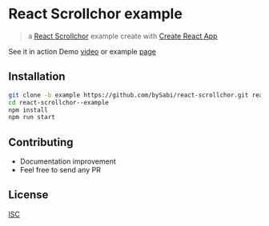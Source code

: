 # React Scrollchor example

> a [React Scrollchor](https://github.com/bySabi/react-scrollchor) example create with [Create React App](https://facebook.github.io/react/blog/2016/07/22/create-apps-with-no-configuration.html)

See it in action Demo [video](https://github.com/bySabi/react-scrollchor/blob/example/demo/scrollchor.webm?raw=true) or example [page](https://bySabi.github.com/react-scrollchor/)


## Installation

```bash
git clone -b example https://github.com/bySabi/react-scrollchor.git react-scrollchor--example
cd react-scrollchor--example
npm install
npm run start
```

## Contributing

* Documentation improvement
* Feel free to send any PR

## License

[ISC][isc-license]

[isc-license]:./LICENSE
